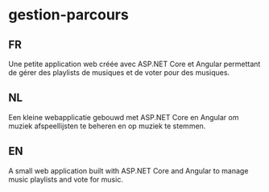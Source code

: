 # gestion-parcours
## FR
Une petite application web créée avec ASP.NET Core et Angular permettant de gérer des playlists de musiques et de voter pour des musiques.

## NL
Een kleine webapplicatie gebouwd met ASP.NET Core en Angular om muziek afspeellijsten te beheren en op muziek te stemmen.

## EN
A small web application built with ASP.NET Core and Angular to manage music playlists and vote for music.
